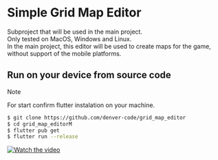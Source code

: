 # Simple Grid Map Editor 
Subproject that will be used in the main project.  
Only tested on MacOS, Windows and Linux.  
In the main project, this editor will be used to create maps for the game, without support of the mobile platforms.

## Run on your device from source code
> [!NOTE]
> For start confirm flutter instalation on your machine.
``` Bash
$ git clone https://github.com/denver-code/grid_map_editor
$ cd grid_map_editorМ
$ flutter pub get
$ flutter run --release
```

[![Watch the video](https://img.youtube.com/vi/QXjfNQDfBns/0.jpg)](https://youtu.be/QXjfNQDfBns)
